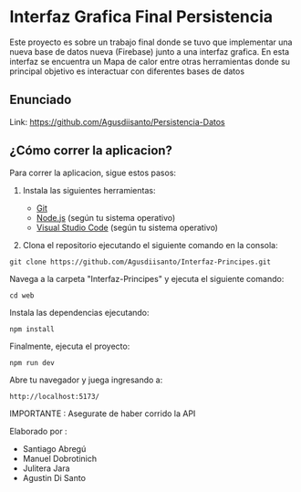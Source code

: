 # Interfaz Grafica Final Persistencia

Este proyecto es sobre un trabajo final donde se tuvo que implementar una nueva base de datos nueva (Firebase) junto a una interfaz grafica.
En esta interfaz se encuentra un Mapa de calor entre otras herramientas donde su principal objetivo es interactuar con diferentes 
bases de datos

## Enunciado

Link: https://github.com/Agusdiisanto/Persistencia-Datos

## ¿Cómo correr la aplicacion?

Para correr la aplicacion, sigue estos pasos:

1. Instala las siguientes herramientas:
   - [Git](https://git-scm.com/)
   - [Node.js](https://nodejs.org/) (según tu sistema operativo)
   - [Visual Studio Code](https://code.visualstudio.com/) (según tu sistema operativo)

2. Clona el repositorio ejecutando el siguiente comando en la consola:

```shell
git clone https://github.com/Agusdiisanto/Interfaz-Principes.git
```

Navega a la carpeta "Interfaz-Principes" y ejecuta el siguiente comando:
```shell
cd web
```
Instala las dependencias ejecutando:

```shell
npm install
```

Finalmente, ejecuta el proyecto:

```shell
npm run dev
```

Abre tu navegador y juega ingresando a:
```plaintext
http://localhost:5173/
```

<span color ="red"> IMPORTANTE : <span/> Asegurate de haber corrido la API 

Elaborado por : 

- Santiago Abregú
- Manuel Dobrotinich
- Julitera Jara
- Agustin Di Santo

